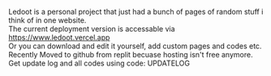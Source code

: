 Ledoot is a personal project that just had a bunch of pages of random stuff i think of in one website.
<br>
The current deployment version is accessable via https://www.ledoot.vercel.app
<br>
Or you can download and edit it yourself, add custom pages and codes etc.
<br>
Recently Moved to github from replit becuase hosting isn't free anymore.
<br>
Get update log and all codes using code: UPDATELOG
